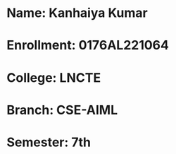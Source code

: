 # Name: Kanhaiya Kumar
# Enrollment: 0176AL221064
# College: LNCTE
# Branch: CSE-AIML
# Semester: 7th